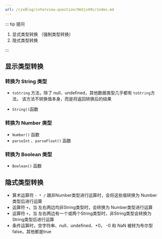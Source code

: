 ```yaml
---
url: /czxBlog/interview-question/9m3js49s/index.md
---
```

::: tip 提问

1. 显式类型转换 （强制类型转换）
2. 隐式类型转换

:::

## 显示类型转换

### 转换为 String 类型

* `toString` 方法，除了 null、undefined，其他数据类型几乎都有 `toString`方法，
  该方法不转换值本身，而是将返回转换后的结果

* `String()`函数

### 转换为 Number 类型

* `Number()` 函数
* `parseInt` 、`parseFloat()` 函数

### 转换为 Boolean 类型

* `Boolean()` 函数

## 隐式类型转换

* 算术运算符 `- * /` 跟非Number类型进行运算时，会将这些值转换为 Number类型后进行运算
* 运算符 `+`，当 左右两边均非String类型时，会转换为 Number类型进行运算
* 运算符 `+`，当 左右两边有一个或两个String类型时，非String类型会转换为String类型后进行运算
* 条件运算时，空字符串、null、undefined、+0， -0 和 NaN 被转为布尔型 false，其他都是true
